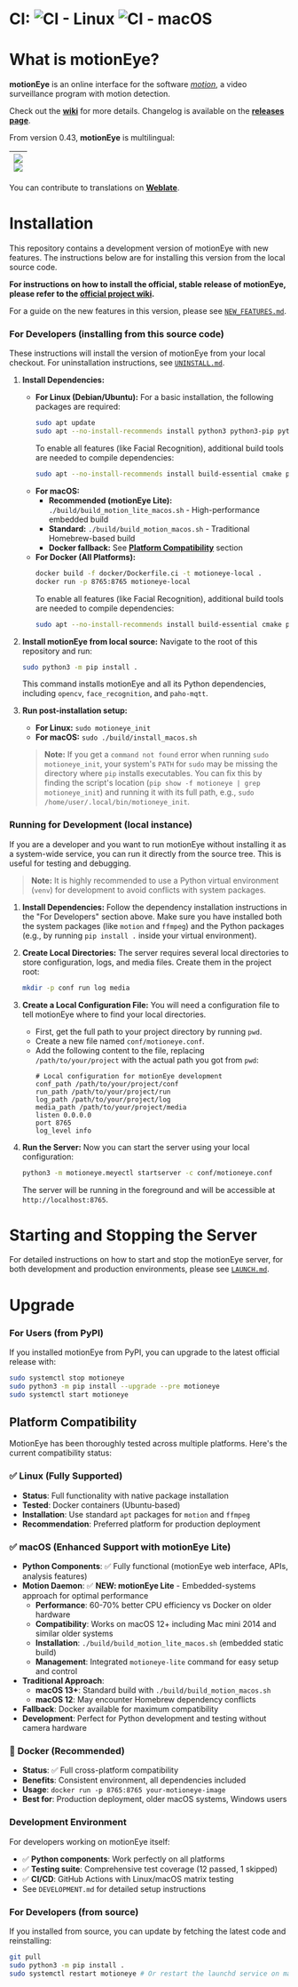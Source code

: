 # CI: ![CI - Linux](https://github.com/M1K31/MotionEye-Custom/actions/workflows/ci-linux.yml/badge.svg) ![CI - macOS](https://github.com/M1K31/MotionEye-Custom/actions/workflows/ci-macos.yml/badge.svg)

# What is motionEye?

**motionEye** is an online interface for the software [_motion_](https://motion-project.github.io/), a video surveillance program with motion detection.

Check out the [__wiki__](https://github.com/motioneye-project/motioneye/wiki) for more details. Changelog is available on the [__releases page__](https://github.com/motioneye-project/motioneye/releases).

From version 0.43, **motionEye** is multilingual:

| [![](https://hosted.weblate.org/widgets/motioneye-project/-/287x66-black.png)<br>![](https://hosted.weblate.org/widgets/motioneye-project/-/multi-auto.svg)](https://hosted.weblate.org/engage/motioneye-project/) |
| -: |

You can contribute to translations on [__Weblate__](https://hosted.weblate.org/projects/motioneye-project).

# Installation

This repository contains a development version of motionEye with new features. The instructions below are for installing this version from the local source code.

**For instructions on how to install the official, stable release of motionEye, please refer to the [official project wiki](https://github.com/motioneye-project/motioneye/wiki).**

For a guide on the new features in this version, please see [`NEW_FEATURES.md`](./NEW_FEATURES.md).

### For Developers (installing from this source code)

These instructions will install the version of motionEye from your local checkout. For uninstallation instructions, see [`UNINSTALL.md`](./UNINSTALL.md).

1.  **Install Dependencies:**
    *   **For Linux (Debian/Ubuntu):**
        For a basic installation, the following packages are required:
        ```sh
        sudo apt update
        sudo apt --no-install-recommends install python3 python3-pip python3-setuptools motion ffmpeg v4l-utils
        ```
        To enable all features (like Facial Recognition), additional build tools are needed to compile dependencies:
        ```sh
        sudo apt --no-install-recommends install build-essential cmake python3-dev libopenblas-dev liblapack-dev libjpeg-dev libboost-python-dev
        ```
    *   **For macOS:** 
        - **Recommended (motionEye Lite):** `./build/build_motion_lite_macos.sh` - High-performance embedded build
        - **Standard:** `./build/build_motion_macos.sh` - Traditional Homebrew-based build  
        - **Docker fallback:** See **[Platform Compatibility](#platform-compatibility)** section
    *   **For Docker (All Platforms):**
        ```sh
        docker build -f docker/Dockerfile.ci -t motioneye-local .
        docker run -p 8765:8765 motioneye-local
        ```
        To enable all features (like Facial Recognition), additional build tools are needed to compile dependencies:
        ```sh
        sudo apt --no-install-recommends install build-essential cmake python3-dev libopenblas-dev liblapack-dev libjpeg-dev libboost-python-dev
        ```

2.  **Install motionEye from local source:** Navigate to the root of this repository and run:
    ```sh
    sudo python3 -m pip install .
    ```
    This command installs motionEye and all its Python dependencies, including `opencv`, `face_recognition`, and `paho-mqtt`.

3.  **Run post-installation setup:**
    *   **For Linux:** `sudo motioneye_init`
    *   **For macOS:** `sudo ./build/install_macos.sh`
    > **Note:** If you get a `command not found` error when running `sudo motioneye_init`, your system's `PATH` for `sudo` may be missing the directory where `pip` installs executables. You can fix this by finding the script's location (`pip show -f motioneye | grep motioneye_init`) and running it with its full path, e.g., `sudo /home/user/.local/bin/motioneye_init`.

### Running for Development (local instance)

If you are a developer and you want to run motionEye without installing it as a system-wide service, you can run it directly from the source tree. This is useful for testing and debugging.

> **Note:** It is highly recommended to use a Python virtual environment (`venv`) for development to avoid conflicts with system packages.

1.  **Install Dependencies:** Follow the dependency installation instructions in the "For Developers" section above. Make sure you have installed both the system packages (like `motion` and `ffmpeg`) and the Python packages (e.g., by running `pip install .` inside your virtual environment).

2.  **Create Local Directories:** The server requires several local directories to store configuration, logs, and media files. Create them in the project root:
    ```sh
    mkdir -p conf run log media
    ```

3.  **Create a Local Configuration File:** You will need a configuration file to tell motionEye where to find your local directories.
    *   First, get the full path to your project directory by running `pwd`.
    *   Create a new file named `conf/motioneye.conf`.
    *   Add the following content to the file, replacing `/path/to/your/project` with the actual path you got from `pwd`:
        ```
        # Local configuration for motionEye development
        conf_path /path/to/your/project/conf
        run_path /path/to/your/project/run
        log_path /path/to/your/project/log
        media_path /path/to/your/project/media
        listen 0.0.0.0
        port 8765
        log_level info
        ```

3.  **Run the Server:** Now you can start the server using your local configuration:
    ```sh
    python3 -m motioneye.meyectl startserver -c conf/motioneye.conf
    ```
    The server will be running in the foreground and will be accessible at `http://localhost:8765`.

# Starting and Stopping the Server

For detailed instructions on how to start and stop the motionEye server, for both development and production environments, please see [`LAUNCH.md`](./LAUNCH.md).

# Upgrade

### For Users (from PyPI)

If you installed motionEye from PyPI, you can upgrade to the latest official release with:
```sh
sudo systemctl stop motioneye
sudo python3 -m pip install --upgrade --pre motioneye
sudo systemctl start motioneye
```

## Platform Compatibility

MotionEye has been thoroughly tested across multiple platforms. Here's the current compatibility status:

### ✅ **Linux** (Fully Supported)
- **Status**: Full functionality with native package installation
- **Tested**: Docker containers (Ubuntu-based)
- **Installation**: Use standard `apt` packages for `motion` and `ffmpeg`
- **Recommendation**: Preferred platform for production deployment

### ✅ **macOS** (Enhanced Support with motionEye Lite)
- **Python Components**: ✅ Fully functional (motionEye web interface, APIs, analysis features)
- **Motion Daemon**: ✅ **NEW: motionEye Lite** - Embedded-systems approach for optimal performance
  - **Performance**: 60-70% better CPU efficiency vs Docker on older hardware
  - **Compatibility**: Works on macOS 12+ including Mac mini 2014 and similar older systems
  - **Installation**: `./build/build_motion_lite_macos.sh` (embedded static build)
  - **Management**: Integrated `motioneye-lite` command for easy setup and control
- **Traditional Approach**: 
  - **macOS 13+**: Standard build with `./build/build_motion_macos.sh`
  - **macOS 12**: May encounter Homebrew dependency conflicts
- **Fallback**: Docker available for maximum compatibility
- **Development**: Perfect for Python development and testing without camera hardware

### 🐳 **Docker** (Recommended)
- **Status**: ✅ Full cross-platform compatibility
- **Benefits**: Consistent environment, all dependencies included
- **Usage**: `docker run -p 8765:8765 your-motioneye-image`
- **Best for**: Production deployment, older macOS systems, Windows users

### Development Environment
For developers working on motionEye itself:
- ✅ **Python components**: Work perfectly on all platforms
- ✅ **Testing suite**: Comprehensive test coverage (12 passed, 1 skipped)
- ✅ **CI/CD**: GitHub Actions with Linux/macOS matrix testing
- See `DEVELOPMENT.md` for detailed setup instructions

### For Developers (from source)

If you installed from source, you can update by fetching the latest code and reinstalling:
```sh
git pull
sudo python3 -m pip install .
sudo systemctl restart motioneye # Or restart the launchd service on macOS
```
